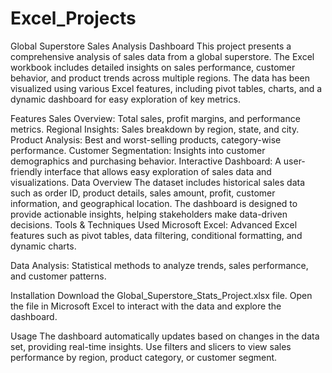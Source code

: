 # Excel_Projects
Global Superstore Sales Analysis Dashboard
This project presents a comprehensive analysis of sales data from a global superstore. The Excel workbook includes detailed insights on sales performance, customer behavior, and product trends across multiple regions. The data has been visualized using various Excel features, including pivot tables, charts, and a dynamic dashboard for easy exploration of key metrics.

Features
Sales Overview: Total sales, profit margins, and performance metrics.
Regional Insights: Sales breakdown by region, state, and city.
Product Analysis: Best and worst-selling products, category-wise performance.
Customer Segmentation: Insights into customer demographics and purchasing behavior.
Interactive Dashboard: A user-friendly interface that allows easy exploration of sales data and visualizations.
Data Overview
The dataset includes historical sales data such as order ID, product details, sales amount, profit, customer information, and geographical location.
The dashboard is designed to provide actionable insights, helping stakeholders make data-driven decisions.
Tools & Techniques Used
Microsoft Excel: Advanced Excel features such as pivot tables, data filtering, conditional formatting, and dynamic charts.

Data Analysis: Statistical methods to analyze trends, sales performance, and customer patterns.

Installation
Download the Global_Superstore_Stats_Project.xlsx file.
Open the file in Microsoft Excel to interact with the data and explore the dashboard.

Usage
The dashboard automatically updates based on changes in the data set, providing real-time insights.
Use filters and slicers to view sales performance by region, product category, or customer segment.
